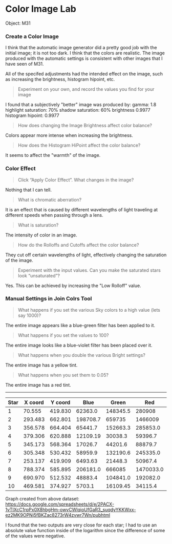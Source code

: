 # Color Image Lab

Object: M31

### Create a Color Image

I think that the automatic image generator did a pretty good job with the
initial image; it is not too dark. I think that the colors are realistic.
The image produced with the automatic settings is consistent with other
images that I have seen of M31.

All of the specifed adjustments had the intended effect on the image, such
as increasing the brightness, histogram hipoint, etc.

> Experiment on your own, and record the values you find for your image

I found that a subjectively "better" image was produced by:
gamma: 1.8
highlight saturation: 70%
shadow saturation: 60%
brightness 0.9977
histogram hipoint: 0.9977

> How does changing the Image Brightness affect color balance?

Colors appear more intense when increasing the brightness.

> How does the Histogram HiPoint affect the color balance?

It seems to affect the "warmth" of the image.

### Color Effect

> Click “Apply Color Effect”. What changes in the image? 

Nothing that I can tell.

> What is chromatic aberration?

It is an effect that is caused by different wavelengths of light traveling at
different speeds when passing through a lens.

> What is saturation?

The intensity of color in an image.

> How do the Rolloffs and Cutoffs affect the color balance?

They cut off certain wavelengths of light, effectively changing the saturation
of the image.

> Experiment with the input values. Can you make the saturated stars look “unsaturated”?

Yes. This can be achieved by increasing the "Low Rolloff" value.

### Manual Settings in Join Colrs Tool

> What happens if you set the various Sky colors to a high value (lets say 1000)?

The entire image appears like a blue-green filter has been applied to it.

> What happens if you set the values to 100?

The entire image looks like a blue-violet filter has been placed over it.

> What happens when you double the various Bright settings?

The entire image has a yellow tint.

> What happens when you set them to 0.05?

The entire image has a red tint.

-------------------------------------

Star | X coord | Y coord | Blue | Green | Red | Clear |
-----|---------|---------|------|-------|-----|-------|
1 | 70.555 | 419.830 | 62363.0 | 148345.5 | 280908 |  |
2 | 293.483 | 662.801 | 198708.7 | 659735 | 1466009 |  |
3 | 356.578 | 664.404 | 65441.7 | 152663.3 | 285853.0 |  |
4 | 379.306 | 620.888 | 12109.19 | 30038.3 | 59396.7 |  |
5 | 345.173 | 568.364 | 17026.7 | 44201.6 | 88879.7 |  |
6 | 305.348 | 530.432 | 58959.9 | 132190.6 | 245335.0 |  |
7 | 253.137 | 419.909 | 6493.63 | 21448.3 | 50967.4 |  |
8 | 788.374 | 585.895 | 206181.0 | 666085 | 1470033.0 |  |
9 | 690.970 | 512.532 | 48883.4 | 104841.0 | 192082.0 |  |
10 | 469.581 | 374.927 | 5703.1 | 16109.45 | 34115.4 |  |


Graph created from above dataset: https://docs.google.com/spreadsheets/d/e/2PACX-1vTIXcC1rpPx0X8hbgHm-owvCWIqioUfGaR3_suqdyYKKWxx-ez2MK9OPNj5fBKZac8273rW4zvwr7Wn/pubhtml

I found that the two outputs are very close for each star; I had to use an absolute value function inside of the logarithm since the difference of some of the values were negative.